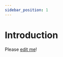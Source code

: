 ```yaml
---
sidebar_position: 1
---
```


# Introduction

Please [edit me](https://github.com/Manta-Network/docs/edit/main/docs/intro.md)!
